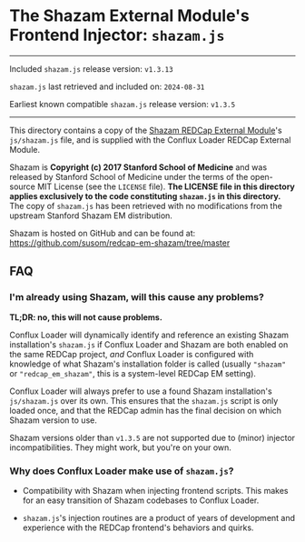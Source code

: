 # The Shazam External Module's Frontend Injector: `shazam.js`

---

Included `shazam.js` release version: `v1.3.13`

`shazam.js` last retrieved and included on: `2024-08-31`

Earliest known compatible `shazam.js` release version: `v1.3.5`

---

This directory contains a copy of the [Shazam REDCap External
Module](https://github.com/susom/redcap-em-shazam/tree/master)'s `js/shazam.js`
file, and is supplied with the Conflux Loader REDCap External Module.

Shazam is **Copyright (c) 2017 Stanford School of Medicine** and was released by
Stanford School of Medicine under the terms of the open-source MIT License (see
the `LICENSE` file). **The LICENSE file in this directory applies exclusively to
the code constituting `shazam.js` in this directory.** The copy of `shazam.js`
has been retrieved with no modifications from the upstream Stanford Shazam EM
distribution.

Shazam is hosted on GitHub and can be found at: https://github.com/susom/redcap-em-shazam/tree/master

## FAQ

### I'm already using Shazam, will this cause any problems?

**TL;DR: no, this will not cause problems.**

Conflux Loader will dynamically identify and reference an existing Shazam
installation's `shazam.js` if Conflux Loader and Shazam are both enabled on the
same REDCap project, *and* Conflux Loader is configured with knowledge of what
Shazam's installation folder is called (usually `"shazam"` or
`"redcap_em_shazam"`, this is a system-level REDCap EM setting).

Conflux Loader will always prefer to use a found Shazam installation's
`js/shazam.js` over its own. This ensures that the `shazam.js` script is only
loaded once, and that the REDCap admin has the final decision on which Shazam
version to use.

Shazam versions older than `v1.3.5` are not supported due to (minor) injector
incompatibilities. They might work, but you're on your own.

### Why does Conflux Loader make use of `shazam.js`?

* Compatibility with Shazam when injecting frontend scripts. This makes for an
easy transition of Shazam codebases to Conflux Loader.

* `shazam.js`'s injection routines are a product of years of development and
experience with the REDCap frontend's behaviors and quirks.
